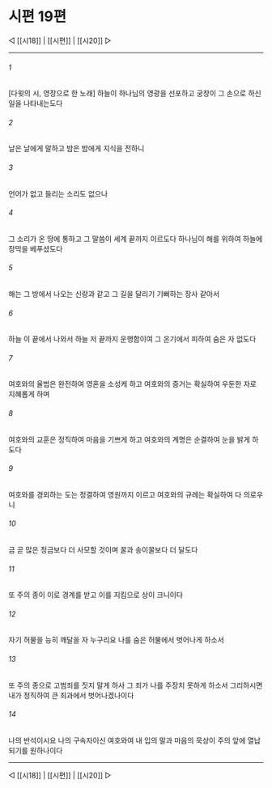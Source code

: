 ﻿# 시편 19편

◁ [[시18]] | [[시편]] | [[시20]] ▷
***

###### 1
[다윗의 시, 영장으로 한 노래] 하늘이 하나님의 영광을 선포하고 궁창이 그 손으로 하신 일을 나타내는도다

###### 2
날은 날에게 말하고 밤은 밤에게 지식을 전하니

###### 3
언어가 없고 들리는 소리도 없으나

###### 4
그 소리가 온 땅에 통하고 그 말씀이 세계 끝까지 이르도다 하나님이 해를 위하여 하늘에 장막을 베푸셨도다

###### 5
해는 그 방에서 나오는 신랑과 같고 그 길을 달리기 기뻐하는 장사 같아서

###### 6
하늘 이 끝에서 나와서 하늘 저 끝까지 운행함이여 그 온기에서 피하여 숨은 자 없도다

###### 7
여호와의 율법은 완전하여 영혼을 소성케 하고 여호와의 증거는 확실하여 우둔한 자로 지혜롭게 하며

###### 8
여호와의 교훈은 정직하여 마음을 기쁘게 하고 여호와의 계명은 순결하여 눈을 밝게 하도다

###### 9
여호와를 경외하는 도는 정결하여 영원까지 이르고 여호와의 규례는 확실하여 다 의로우니

###### 10
금 곧 많은 정금보다 더 사모할 것이며 꿀과 송이꿀보다 더 달도다

###### 11
또 주의 종이 이로 경계를 받고 이를 지킴으로 상이 크니이다

###### 12
자기 허물을 능히 깨달을 자 누구리요 나를 숨은 허물에서 벗어나게 하소서

###### 13
또 주의 종으로 고범죄를 짓지 말게 하사 그 죄가 나를 주장치 못하게 하소서 그리하시면 내가 정직하여 큰 죄과에서 벗어나겠나이다

###### 14
나의 반석이시요 나의 구속자이신 여호와여 내 입의 말과 마음의 묵상이 주의 앞에 열납되기를 원하나이다


***
◁ [[시18]] | [[시편]] | [[시20]] ▷